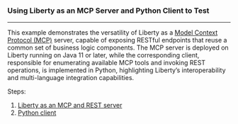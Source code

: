 ### Using Liberty as an MCP Server and Python Client to Test

---

This example demonstrates the versatility of Liberty as a [Model Context Protocol (MCP)](https://modelcontextprotocol.io/) server, capable of exposing RESTful endpoints that reuse a common set of business logic components. The MCP server is deployed on Liberty running on Java 11 or later, while the corresponding client, responsible for enumerating available MCP tools and invoking REST operations, is implemented in Python, highlighting Liberty’s interoperability and multi-language integration capabilities.

Steps:
1. [Liberty as an MCP and REST server](https://github.com/bpaskin/Liberty-MCP-Server-and-Python-Client/tree/main/mcp-server)
2. [Python client](https://github.com/bpaskin/Liberty-MCP-Server-and-Python-Client/tree/main/mcp-client)

